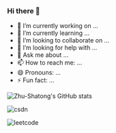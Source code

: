 ### Hi there 👋

<!--
**Zhu-Shatong/Zhu-Shatong** is a ✨ _special_ ✨ repository because its `README.md` (this file) appears on your GitHub profile.

Here are some ideas to get you started:


-->
- 🔭 I’m currently working on ...
- 🌱 I’m currently learning ...
- 👯 I’m looking to collaborate on ...
- 🤔 I’m looking for help with ...
- 💬 Ask me about ...
- 📫 How to reach me: ...
- 😄 Pronouns: ...
- ⚡ Fun fact: ...


![Zhu-Shatong's GitHub stats](https://github-readme-stats.vercel.app/api?username=Zhu-Shatong&show_icons=true&bg_color=30,e96443,904e95&title_color=fff&text_color=fff&include_all_commits=true)

![csdn](https://stats.justsong.cn/api/csdn?id=zhushatong)

![leetcode](https://stats.justsong.cn/api/leetcode?username=wu-tong-z3x&cn=true)

